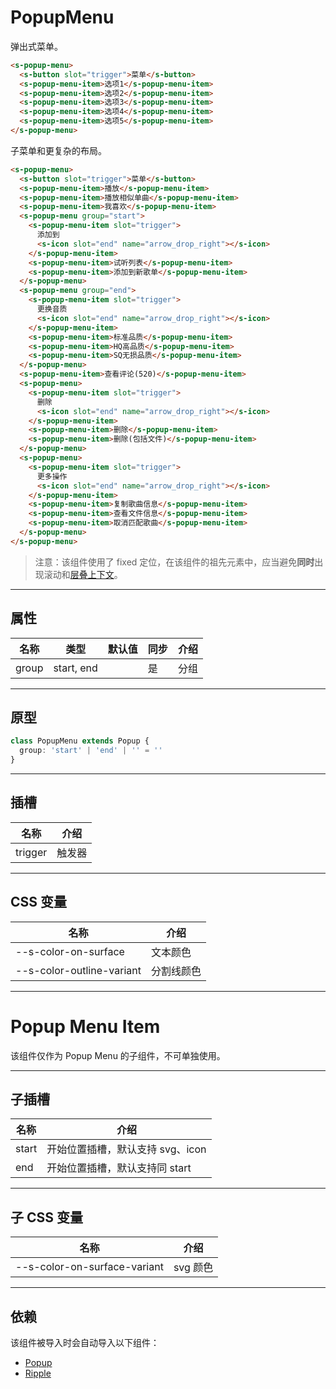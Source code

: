 # PopupMenu

弹出式菜单。

```html preview
<s-popup-menu>
  <s-button slot="trigger">菜单</s-button>
  <s-popup-menu-item>选项1</s-popup-menu-item>
  <s-popup-menu-item>选项2</s-popup-menu-item>
  <s-popup-menu-item>选项3</s-popup-menu-item>
  <s-popup-menu-item>选项4</s-popup-menu-item>
  <s-popup-menu-item>选项5</s-popup-menu-item>
</s-popup-menu>
```

子菜单和更复杂的布局。

```html preview
<s-popup-menu>
  <s-button slot="trigger">菜单</s-button>
  <s-popup-menu-item>播放</s-popup-menu-item>
  <s-popup-menu-item>播放相似单曲</s-popup-menu-item>
  <s-popup-menu-item>我喜欢</s-popup-menu-item>
  <s-popup-menu group="start">
    <s-popup-menu-item slot="trigger">
      添加到
      <s-icon slot="end" name="arrow_drop_right"></s-icon>
    </s-popup-menu-item>
    <s-popup-menu-item>试听列表</s-popup-menu-item>
    <s-popup-menu-item>添加到新歌单</s-popup-menu-item>
  </s-popup-menu>
  <s-popup-menu group="end">
    <s-popup-menu-item slot="trigger">
      更换音质
      <s-icon slot="end" name="arrow_drop_right"></s-icon>
    </s-popup-menu-item>
    <s-popup-menu-item>标准品质</s-popup-menu-item>
    <s-popup-menu-item>HQ高品质</s-popup-menu-item>
    <s-popup-menu-item>SQ无损品质</s-popup-menu-item>
  </s-popup-menu>
  <s-popup-menu-item>查看评论(520)</s-popup-menu-item>
  <s-popup-menu>
    <s-popup-menu-item slot="trigger">
      删除
      <s-icon slot="end" name="arrow_drop_right"></s-icon>
    </s-popup-menu-item>
    <s-popup-menu-item>删除</s-popup-menu-item>
    <s-popup-menu-item>删除(包括文件)</s-popup-menu-item>
  </s-popup-menu>
  <s-popup-menu>
    <s-popup-menu-item slot="trigger">
      更多操作
      <s-icon slot="end" name="arrow_drop_right"></s-icon>
    </s-popup-menu-item>
    <s-popup-menu-item>复制歌曲信息</s-popup-menu-item>
    <s-popup-menu-item>查看文件信息</s-popup-menu-item>
    <s-popup-menu-item>取消匹配歌曲</s-popup-menu-item>
  </s-popup-menu>
</s-popup-menu>
```

> 注意：该组件使用了 fixed 定位，在该组件的祖先元素中，应当避免**同时**出现滚动和[层叠上下文](https://developer.mozilla.org/zh-CN/docs/Web/CSS/CSS_positioned_layout/Understanding_z-index/Stacking_context)。

---

## 属性

| 名称  | 类型        | 默认值 | 同步 | 介绍 |
| ----- | ---------- | ------ | --- | ---- |
| group | start, end |        | 是  | 分组 |

---

## 原型

```ts
class PopupMenu extends Popup {
  group: 'start' | 'end' | '' = ''
} 
```

---

## 插槽

| 名称     | 介绍     |
| -------- | ------- |
| trigger  | 触发器   |

---

## CSS 变量

| 名称                      | 介绍       |
| ------------------------- | --------- |
| --s-color-on-surface      | 文本颜色   |
| --s-color-outline-variant | 分割线颜色 |

---

# Popup Menu Item

该组件仅作为 Popup Menu 的子组件，不可单独使用。

---

## 子插槽

| 名称   | 介绍                             |
| ------ | ------------------------------- |
| start  |  开始位置插槽，默认支持 svg、icon |
| end    |  开始位置插槽，默认支持同 start   |

---

## 子 CSS 变量

| 名称                         | 介绍       |
| ---------------------------- | --------- |
| --s-color-on-surface-variant | svg 颜色   |

---

## 依赖

该组件被导入时会自动导入以下组件：

- [Popup](./popup)
- [Ripple](./ripple)